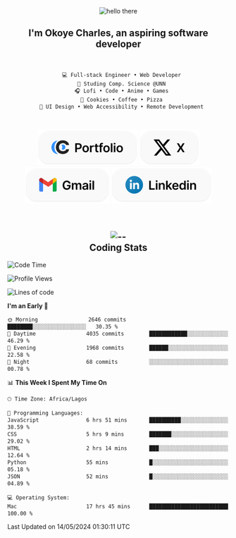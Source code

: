<div align="center">
  
  <img src="https://readme-typing-svg.demolab.com?font=Fira+Code&weight=600&size=24&duration=4000&pause=300&color=3291FF&center=true&vCenter=true&random=false&width=300&height=24&lines=Hey+There;Hola;Namaste;Aloha;Bonjour;Konnichiwa" alt="hello there" height="36" width="300" />
  <h2>I'm <strong>Okoye Charles</strong>, an aspiring software developer</h2>
  
</div>

<br/>

<div align="center">
  
  ```
    💻 Full-stack Engineer • Web Developer
    💼 Studing Comp. Science @UNN
    🎧 Lofi • Code • Anime • Games
    🍪 Cookies • Coffee • Pizza
    📖 UI Design • Web Accessibility • Remote Development
  ```

</div>

<br/>

<div align="center">

  [![portfolio](./assets/badge-portfolio.svg)](https://okoyecharles.com)
  [![X](./assets/badge-x.svg)](https://x.com/okoyecharlesk)
  [![mail](./assets/badge-mail.svg)](mailto:okoyecharles509@gmail.com)
  [![linkedin](./assets/badge-linkedin.svg)](https://linkedin.com/in/okoyecharles)
  
</div>

<br/>



<div align="center">

  <h2>
    <img src="https://media.giphy.com/media/UVG0BN8TOMKkPOJS6e/giphy.gif?cid=790b7611dhvp8dydhh4r22mjr73owy4d5zzlo7s5zyk60w8s&ep=v1_stickers_search&rid=giphy.gif&ct=s" alt="--" height="50" width="50" />
    <br/>
    Coding Stats
  </h2>
  
</div>

<!--START_SECTION:waka-->
![Code Time](http://img.shields.io/badge/Code%20Time-30%20hrs%2036%20mins-blue)

![Profile Views](http://img.shields.io/badge/Profile%20Views-6-blue)

![Lines of code](https://img.shields.io/badge/From%20Hello%20World%20I%27ve%20Written-5.9%20million%20lines%20of%20code-blue)

**I'm an Early 🐤** 

```text
🌞 Morning                2646 commits        ████████░░░░░░░░░░░░░░░░░   30.35 % 
🌆 Daytime                4035 commits        ████████████░░░░░░░░░░░░░   46.29 % 
🌃 Evening                1968 commits        ██████░░░░░░░░░░░░░░░░░░░   22.58 % 
🌙 Night                  68 commits          ░░░░░░░░░░░░░░░░░░░░░░░░░   00.78 % 
```


📊 **This Week I Spent My Time On** 

```text
🕑︎ Time Zone: Africa/Lagos

💬 Programming Languages: 
JavaScript               6 hrs 51 mins       ██████████░░░░░░░░░░░░░░░   38.59 % 
CSS                      5 hrs 9 mins        ███████░░░░░░░░░░░░░░░░░░   29.02 % 
HTML                     2 hrs 14 mins       ███░░░░░░░░░░░░░░░░░░░░░░   12.64 % 
Python                   55 mins             █░░░░░░░░░░░░░░░░░░░░░░░░   05.18 % 
JSON                     52 mins             █░░░░░░░░░░░░░░░░░░░░░░░░   04.89 % 

💻 Operating System: 
Mac                      17 hrs 45 mins      █████████████████████████   100.00 % 
```


 Last Updated on 14/05/2024 01:30:11 UTC
<!--END_SECTION:waka-->
